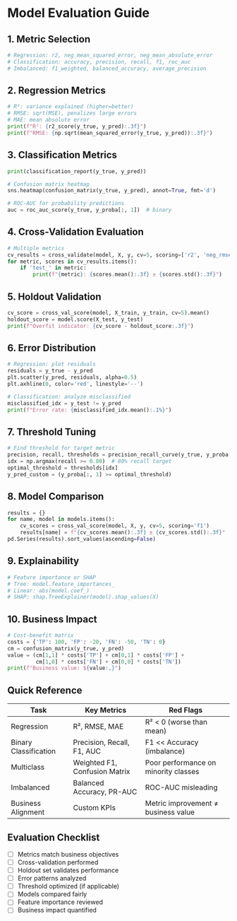 # Model Evaluation Guide

## 1. Metric Selection
```python
# Regression: r2, neg_mean_squared_error, neg_mean_absolute_error
# Classification: accuracy, precision, recall, f1, roc_auc
# Imbalanced: f1_weighted, balanced_accuracy, average_precision
```

## 2. Regression Metrics
```python
# R²: variance explained (higher=better)
# RMSE: sqrt(MSE), penalizes large errors
# MAE: mean absolute error
print(f"R²: {r2_score(y_true, y_pred):.3f}")
print(f"RMSE: {np.sqrt(mean_squared_error(y_true, y_pred)):.3f}")
```

## 3. Classification Metrics
```python
print(classification_report(y_true, y_pred))

# Confusion matrix heatmap
sns.heatmap(confusion_matrix(y_true, y_pred), annot=True, fmt='d')

# ROC-AUC for probability predictions
auc = roc_auc_score(y_true, y_proba[:, 1])  # binary
```

## 4. Cross-Validation Evaluation
```python
# Multiple metrics
cv_results = cross_validate(model, X, y, cv=5, scoring=['r2', 'neg_rmse'])
for metric, scores in cv_results.items():
    if 'test_' in metric:
        print(f"{metric}: {scores.mean():.3f} ± {scores.std():.3f}")
```

## 5. Holdout Validation
```python
cv_score = cross_val_score(model, X_train, y_train, cv=5).mean()
holdout_score = model.score(X_test, y_test)
print(f"Overfit indicator: {cv_score - holdout_score:.3f}")
```

## 6. Error Distribution
```python
# Regression: plot residuals
residuals = y_true - y_pred
plt.scatter(y_pred, residuals, alpha=0.5)
plt.axhline(0, color='red', linestyle='--')

# Classification: analyze misclassified
misclassified_idx = y_test != y_pred
print(f"Error rate: {misclassified_idx.mean():.1%}")
```

## 7. Threshold Tuning
```python
# Find threshold for target metric
precision, recall, thresholds = precision_recall_curve(y_true, y_proba[:, 1])
idx = np.argmax(recall >= 0.80)  # 80% recall target
optimal_threshold = thresholds[idx]
y_pred_custom = (y_proba[:, 1] >= optimal_threshold)
```

## 8. Model Comparison
```python
results = {}
for name, model in models.items():
    cv_scores = cross_val_score(model, X, y, cv=5, scoring='f1')
    results[name] = f"{cv_scores.mean():.3f} ± {cv_scores.std():.3f}"
pd.Series(results).sort_values(ascending=False)
```

## 9. Explainability
```python
# Feature importance or SHAP
# Tree: model.feature_importances_
# Linear: abs(model.coef_)
# SHAP: shap.TreeExplainer(model).shap_values(X)
```

## 10. Business Impact
```python
# Cost-benefit matrix
costs = {'TP': 100, 'FP': -20, 'FN': -50, 'TN': 0}
cm = confusion_matrix(y_true, y_pred)
value = (cm[1,1] * costs['TP'] + cm[0,1] * costs['FP'] + 
         cm[1,0] * costs['FN'] + cm[0,0] * costs['TN'])
print(f"Business value: ${value:,}")
```

## Quick Reference

| Task | Key Metrics | Red Flags |
|------|-------------|-----------|
| Regression | R², RMSE, MAE | R² < 0 (worse than mean) |
| Binary Classification | Precision, Recall, F1, AUC | F1 << Accuracy (imbalance) |
| Multiclass | Weighted F1, Confusion Matrix | Poor performance on minority classes |
| Imbalanced | Balanced Accuracy, PR-AUC | ROC-AUC misleading |
| Business Alignment | Custom KPIs | Metric improvement ≠ business value |

## Evaluation Checklist
- [ ] Metrics match business objectives
- [ ] Cross-validation performed
- [ ] Holdout set validates performance
- [ ] Error patterns analyzed
- [ ] Threshold optimized (if applicable)
- [ ] Models compared fairly
- [ ] Feature importance reviewed
- [ ] Business impact quantified